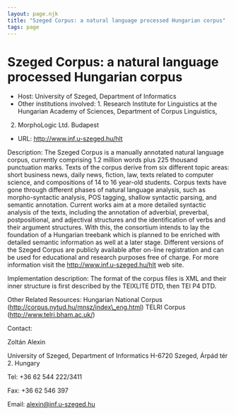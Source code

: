 ```yaml
---
layout: page.njk
title: "Szeged Corpus: a natural language processed Hungarian corpus"
tags: page
---
```

# Szeged Corpus: a natural language processed Hungarian corpus




* Host: University of Szeged, Department of Informatics
* Other institutions involved: 1. Research Institute for Linguistics at the Hungarian Academy of Sciences, Department
 of Corpus Linguistics,
 2. MorphoLogic Ltd. Budapest
* URL: <http://www.inf.u-szeged.hu/hlt>



Description:
 The Szeged Corpus is a manually annotated natural language corpus, currently comprising
 1.2 million words plus 225 thousand punctuation marks. Texts of the corpus derive
 from six different topic areas: short business news, daily news, fiction, law, texts
 related to computer science, and compositions of 14 to 16 year-old students. Corpus
 texts have gone through different phases of natural language analysis, such as morpho-syntactic
 analysis, POS tagging, shallow syntactic parsing, and semantic annotation. Current
 works aim at a more detailed syntactic analysis of the texts, including the annotation
 of adverbial, preverbal, postpositional, and adjectival structures and the identification
 of verbs and their argument structures. With this, the consortium intends to lay the
 foundation of a Hungarian treebank which is planned to be enriched with detailed semantic
 information as well at a later stage. Different versions of the Szeged Corpus are
 publicly available after on-line registration and can be used for educational and
 research purposes free of charge. For more information visit the http://www.inf.u-szeged.hu/hlt
 web site.



Implementation description:
 The format of the corpus files is XML and their inner structure is first described
 by the TEIXLITE DTD, then TEI P4 DTD.



Other Related Resources:
 Hungarian National Corpus (http://corpus.nytud.hu/mnsz/index\_eng.html)
 TELRI Corpus (http://www.telri.bham.ac.uk/)



Contact: 



Zoltán Alexin


University of Szeged, Department of Informatics
 H-6720 Szeged, Árpád tér 2.
 Hungary


Tel: +36 62 544 222/3411


Fax: +36 62 546 397


Email: [alexin@inf.u-szeged.hu](mailto:alexin@inf.u-szeged.hu)





